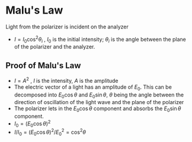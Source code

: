 # Malu's Law
Light from the polarizer is incident on the analyzer

- $I = I_0\cos^2{\theta_i}$  , $I_0$ is the initial intensity; $\theta_i$ is the angle between the plane of the polarizer and the analyzer.

## Proof of Malu's Law
- $I = A^2$ , $I$ is the intensity, $A$ is the amplitude
- The electric vector of a light has an amplitude of $E_0$. This can be decomposed into $E_0\cos{\theta}$ and $E_0\sin{\theta}$, $\theta$ being the angle between the direction of oscillation of the light wave and the plane of the polarizer
- The polarizer lets in the $E_0\cos{\theta}$ component and absorbs the $E_0\sin{\theta}$ component.
- $I_0 = (E_0\cos{\theta})^2$
- $I/I_0 = (E_0\cos{\theta})^2/E_0^2=\cos^2{\theta}$ 